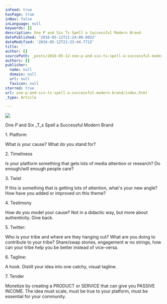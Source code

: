 ```yaml
---
inFeed: true
hasPage: true
inNav: false
inLanguage: null
keywords: []
description: One P and Six Ts Spell a Successful Modern Brand
datePublished: '2016-05-12T21:24:00.802Z'
dateModified: '2016-05-12T21:23:44.771Z'
title: ''
author: []
sourcePath: _posts/2016-05-12-one-p-and-six-ts-spell-a-successful-modern-brand.md
authors: []
publisher:
  name: null
  domain: null
  url: null
  favicon: null
starred: true
url: one-p-and-six-ts-spell-a-successful-modern-brand/index.html
_type: Article

---
```

![](https://the-grid-user-content.s3-us-west-2.amazonaws.com/b3e5ef37-6ef6-4378-b414-a8f62a126410.jpg)

One _P_ and Six _T_s Spell a Successful Modern Brand

1\. Platform

What is your cause? What do you stand for?

2\. Timeliness

Is your platform something that gets lots of media attention or research? Do enough/will enough people care?

3\. Twist

If this is something that is getting lots of attention, what's your new angle? How have you added or improved on this theme?

4\. Testimony 

How do you model your cause? Not in a didactic way, but more about authenticity. Give back. 

5\. Twitter: 

Who is your tribe and where are they hanging out? What are you doing to contribute to your tribe? Share/swap stories, engagement w no strings, how can your tribe help you be better instead of vice-versa.

6\. Tagline: 

A hook. Distill your idea into one catchy, visual tagline.

7\. Tender

Monetize by creating a PRODUCT or SERVICE that can give you PASSIVE INCOME. The idea must scale, must be true to your platform, must be essential for your community.